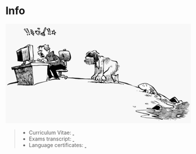 # Info

![](pics/evolution.png)

> - Curriculum Vitae: [$~$<i class="fas fa-fingerprint"></i>](https://matteogiorgi.github.io/cv/src/cv.pdf)
> - Exams transcript: [$~$<i class="fas fa-graduation-cap"></i>](pics/exams.pdf)
> - Language certificates: [$~$<i class="fas fa-signature"></i>](pics/cert.pdf)
